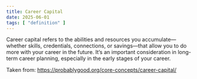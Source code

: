 ```yaml
---
title: Career Capital
date: 2025-06-01
tags: [ "definition" ]
---
```


Career capital refers to the abilities and resources you accumulate—whether skills, credentials, connections, or
savings—that allow you to do more with your career in the future. It’s an important consideration in long-term career
planning, especially in the early stages of your career.

Taken from: https://probablygood.org/core-concepts/career-capital/